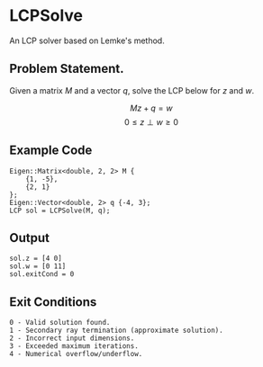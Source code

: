 # LCPSolve
An LCP solver based on Lemke's method.

## Problem Statement.
Given a matrix $M$ and a vector $q$, solve the LCP below for $z$ and $w$.

$$Mz + q = w$$
$$0 \leq z \perp w \geq 0$$

## Example Code
    Eigen::Matrix<double, 2, 2> M {
        {1, -5},
        {2, 1}
    };
    Eigen::Vector<double, 2> q {-4, 3};
    LCP sol = LCPSolve(M, q);

## Output
    sol.z = [4 0]
    sol.w = [0 11]
    sol.exitCond = 0

## Exit Conditions
    0 - Valid solution found.
    1 - Secondary ray termination (approximate solution).
    2 - Incorrect input dimensions.
    3 - Exceeded maximum iterations.
    4 - Numerical overflow/underflow.

